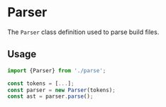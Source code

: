 # Parser

The `Parser` class definition used to parse build files.

## Usage

```typescript
import {Parser} from './parse';

const tokens = [...];
const parser = new Parser(tokens);
const ast = parser.parse();
```

